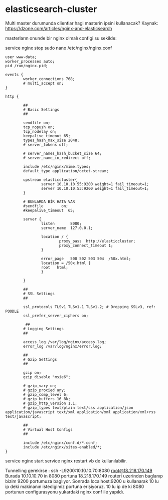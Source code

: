 # elasticsearch-cluster

Multi master durumunda clientlar hagi masterin ipsini kullanacak?
Kaynak: https://dzone.com/articles/nginx-and-elasticsearch

masterların onunde bir nginx olmalı configi su sekilde:

service nginx stop
sudo nano /etc/nginx/nginx.conf

```nginx
user www-data;
worker_processes auto;
pid /run/nginx.pid;

events {
        worker_connections 768;
        # multi_accept on;
}

http {

        ##
        # Basic Settings
        ##

        sendfile on;
        tcp_nopush on;
        tcp_nodelay on;
        keepalive_timeout 65;
        types_hash_max_size 2048;
        # server_tokens off;

        # server_names_hash_bucket_size 64;
        # server_name_in_redirect off;

        include /etc/nginx/mime.types;
        default_type application/octet-stream;

        upstream elasticcluster{
                server 10.10.10.55:9200 weight=1 fail_timeout=1;
                server 10.10.10.53:9200 weight=1 fail_timeout=1;
        }

        # BUNLARDA BİR HATA VAR
        #sendfile        on;
        #keepalive_timeout  65;

        server {
                listen       8080;
                server_name  127.0.0.1;

                location / {
                        proxy_pass  http://elasticcluster;
                        proxy_connect_timeout 1;
                }

                error_page   500 502 503 504  /50x.html;
                location = /50x.html {
                root   html;
                }

        }

        ##
        # SSL Settings
        ##

        ssl_protocols TLSv1 TLSv1.1 TLSv1.2; # Dropping SSLv3, ref: POODLE
        ssl_prefer_server_ciphers on;
        
         ##
        # Logging Settings
        ##

        access_log /var/log/nginx/access.log;
        error_log /var/log/nginx/error.log;

        ##
        # Gzip Settings
        ##

        gzip on;
        gzip_disable "msie6";

        # gzip_vary on;
        # gzip_proxied any;
        # gzip_comp_level 6;
        # gzip_buffers 16 8k;
        # gzip_http_version 1.1;
        # gzip_types text/plain text/css application/json application/javascript text/xml application/xml application/xml+rss text/javascript;

        ##
        # Virtual Host Configs
        ##

        include /etc/nginx/conf.d/*.conf;
        include /etc/nginx/sites-enabled/*;
}

```
service nginx start
service nginx restart vb de kullanılabilir.


Tunnelling gerekirse :
ssh -L9200:10.10.10.70:8080 root@18.218.170.149
Burada 10.10.10.70 in 8080 portuna 18.218.170.149 routeri uzerinden baglanıp bizim 9200 portumuza baglıyor.
Sonrada localhost:9200 u kullanarak 10 lu ip deki makinanın istedigimiz portuna erişiyoruz.
10 lu ip de ki 8080 portunun configurasyonu yukardaki nginx conf ile yapıldı.
